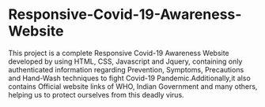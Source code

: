 # Responsive-Covid-19-Awareness-Website
This project is a complete Responsive Covid-19 Awareness Website developed by using HTML, CSS, Javascript and Jquery, containing only authenticated information regarding Prevention, Symptoms, Precautions and Hand-Wash techniques to fight Covid-19 Pandemic.Additionally,it also contains Official website links of WHO, Indian Government and many others, helping us to protect ourselves from this deadly virus. 
